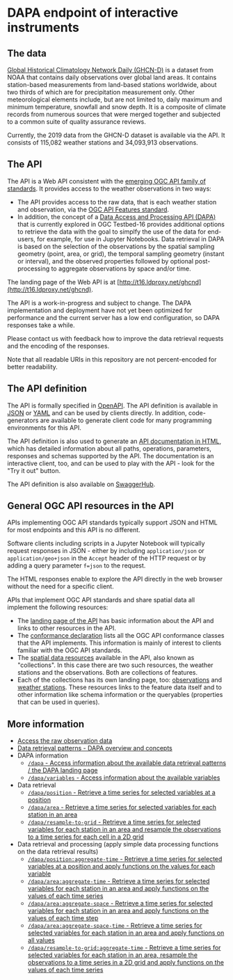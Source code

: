 # DAPA endpoint of interactive instruments

## The data

[Global Historical Climatology Network Daily (GHCN-D)](https://www.ncdc.noaa.gov/ghcnd-data-access) is a dataset from NOAA that contains daily observations over global land areas. It contains station-based measurements from land-based stations worldwide, about two thirds of which are for precipitation measurement only. Other meteorological elements include, but are not limited to, daily maximum and minimum temperature, snowfall and snow depth. It is a composite of climate records from numerous sources that were merged together and subjected to a common suite of quality assurance reviews.

Currently, the 2019 data from the GHCN-D dataset is available via the API. It consists of 115,082 weather stations and 34,093,913 observations.

## The API

The API is a Web API consistent with the [emerging OGC API family of standards](https://ogcapi.org/). It provides access to the weather observations in two ways:

* The API provides access to the raw data, that is each weather station and observation, via the [OGC API Features standard](https://www.ogc.org/standards/ogcapi-features).
* In addition, the concept of a [Data Access and Processing API (DAPA)](https://portal.ogc.org/files/91644#PartDAPA) that is currently explored in OGC Testbed-16 provides additional options to retrieve the data with the goal to simplfy the use of the data for end-users, for example, for use in Jupyter Notebooks. Data retrieval in DAPA is based on the selection of the observations by the spatial sampling geometry (point, area, or grid), the temporal sampling geometry (instant or interval), and the observed properties followed by optional post-processing to aggregate observations by space and/or time. 

The landing page of the Web API is at [http://t16.ldproxy.net/ghcnd](http://t16.ldproxy.net/ghcnd).

The API is a work-in-progress and subject to change. The DAPA implementation and deployment have not yet been optimized for performance and the current server has a low end configuration, so DAPA responses take a while.

Please contact us with feedback how to improve the data retrieval requests and the encoding of the responses.

Note that all readable URIs in this repository are not percent-encoded for better readability.

## The API definition

The API is formally specified in [OpenAPI](https://github.com/OAI/OpenAPI-Specification/blob/master/README.md). The API definition is available in [JSON](http://t16.ldproxy.net/ghcnd/api?f=json) or [YAML](http://t16.ldproxy.net/ghcnd/api?f=yaml) and can be used by clients directly. In addition, code-generators are available to generate client code for many programming environments for this API.

The API definition is also used to generate an [API documentation in HTML](http://t16.ldproxy.net/ghcnd/api?f=html), which has detailed information about all paths, operations, parameters, responses and schemas supported by the API. The documentation is an interactive client, too, and can be used to play with the API - look for the "Try it out" button.

The API definition is also available on [SwaggerHub](https://app.swaggerhub.com/apis/cportele/t16-dapa-api).

## General OGC API resources in the API

APIs implementing OGC API standards typically support JSON and HTML for most endpoints and this API is no different.

Software clients including scripts in a Jupyter Notebook will typically request responses in JSON - either by including `application/json` or `application/geo+json` in the `Accept` header of the HTTP request or by adding a query parameter `f=json` to the request.

The HTML responses enable to explore the API directly in the web browser without the need for a specific client.

APIs that implement OGC API standards and share spatial data all implement the following resources:

* The [landing page of the API](http://t16.ldproxy.net/ghcnd) has basic information about the API and links to other resources in the API.
* The [conformance declaration](http://t16.ldproxy.net/ghcnd/conformance) lists all the OGC API conformance classes that the API implements. This information is mainly of interest to clients familiar with the OGC API standards.
* The [spatial data resources](http://t16.ldproxy.net/ghcnd/collections) available in the API, also known as "collections". In this case there are two such resources, the weather stations and the observations. Both are collections of features.
* Each of the collections has its own landing page, too: [observations](http://t16.ldproxy.net/ghcnd/collections/observation) and [weather stations](http://t16.ldproxy.net/ghcnd/collections/station). These resources links to the feature data itself and to other information like schema information or the queryables (properties that can be used in queries).

## More information

* [Access the raw observation data](01-access-features.md)
* [Data retrieval patterns - DAPA overview and concepts](02-dapa-overview.md)
* DAPA information
  * [`/dapa` - Access information about the available data retrieval patterns / the DAPA landing page](03-dapa.md)
  * [`/dapa/variables` - Access information about the available variables](04-variables.md)
* Data retrieval
  * [`/dapa/position` - Retrieve a time series for selected variables at a position](05-position.md)
  * [`/dapa/area` - Retrieve a time series for selected variables for each station in an area](06-area.md)
  * [`/dapa/resample-to-grid` - Retrieve a time series for selected variables for each station in an area and resample the observations to a time series for each cell in a 2D grid](07-grid.md)
* Data retrieval and processing (apply simple data processing functions on the data retrieval results)
  * [`/dapa/position:aggregate-time` - Retrieve a time series for selected variables at a position and apply functions on the values for each variable](08-position-agg-time.md)
  * [`/dapa/area:aggregate-time` - Retrieve a time series for selected variables for each station in an area and apply functions on the values of each time series](09-area-agg-time.md)
  * [`/dapa/area:aggregate-space` - Retrieve a time series for selected variables for each station in an area and apply functions on the values of each time step](10-area-agg-space.md)
  * [`/dapa/area:aggregate-space-time` - Retrieve a time series for selected variables for each station in an area and apply functions on all values](11-area-agg-space-time.md)
  * [`/dapa/resample-to-grid:aggregate-time` - Retrieve a time series for selected variables for each station in an area, resample the observations to a time series in a 2D grid and apply functions on the values of each time series](12-grid-agg-time.md)
